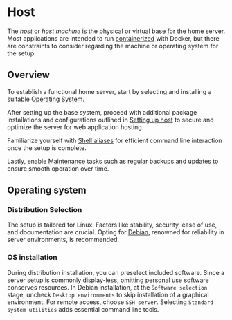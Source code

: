 # Host

The *host* or *host machine* is the physical or virtual base for the home server. Most applications are intended to run [containerized](/stacks/overview) with Docker, but there are constraints to consider regarding the machine or operating system for the setup.

## Overview
To establish a functional home server, start by selecting and installing a suitable [Operating System](#operating-system).

After setting up the base system, proceed with additional package installations and configurations outlined in [Setting up host](/host/setting-up-host) to secure and optimize the server for web application hosting.

Familiarize yourself with [Shell aliases](/host/shell-aliases) for efficient command line interaction once the setup is complete.

Lastly, enable [Maintenance](/host/maintenance) tasks such as regular backups and updates to ensure smooth operation over time.

## Operating system

### Distribution Selection
The setup is tailored for Linux. Factors like stability, security, ease of use, and documentation are crucial. Opting for [Debian](https://en.wikipedia.org/wiki/Debian), renowned for reliability in server environments, is recommended.

### OS installation
During distribution installation, you can preselect included software. Since a server setup is commonly display-less, omitting personal use software conserves resources. In Debian installation, at the `Software selection` stage, uncheck `Desktop environments` to skip installation of a graphical environment. For remote access, choose `SSH server`. Selecting `Standard system utilities` adds essential command line tools.